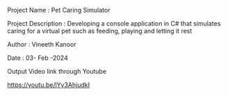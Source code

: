 Project Name : Pet Caring Simulator

Project Description : Developing a console application in C# that simulates caring for a virtual pet such as feeding, playing and letting it rest

Author : Vineeth Kanoor

Date : 03- Feb -2024

Output Video link through Youtube

https://youtu.be/lYy3AhjudkI
